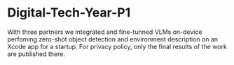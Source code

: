 # Digital-Tech-Year-P1

With three partners we integrated and fine-tunned VLMs on-device perfoming zero-shot object detection and environment description on an Xcode app for a startup. For privacy policy, only the final results of the work are published there.
